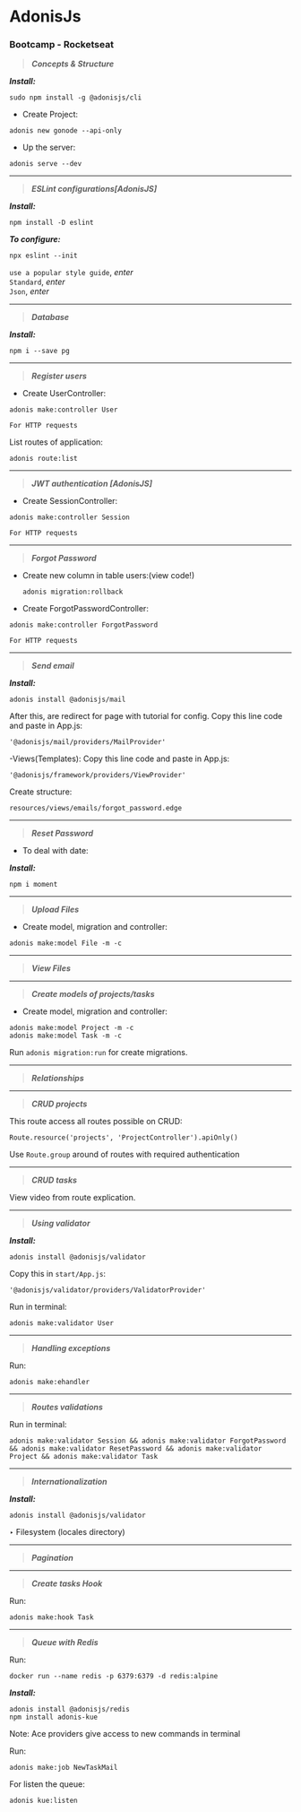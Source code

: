 # AdonisJs

### Bootcamp - Rocketseat

> **_Concepts & Structure_**

**_Install:_**

```
sudo npm install -g @adonisjs/cli
```

- Create Project:

```
adonis new gonode --api-only
```

- Up the server:

```
adonis serve --dev
```

---

> **_ESLint configurations[AdonisJS]_**

**_Install:_**

```
npm install -D eslint
```

**_To configure:_**

```
npx eslint --init
```

`use a popular style guide`, _enter_  
`Standard`, _enter_  
`Json`, _enter_

---

> **_Database_**

**_Install:_**

```
npm i --save pg
```

---

> **_Register users_**

- Create UserController:

```
adonis make:controller User
```

`For HTTP requests`

List routes of application:

```
adonis route:list
```

---

> **_JWT authentication [AdonisJS]_**

- Create SessionController:

```
adonis make:controller Session
```

`For HTTP requests`

---

> **_Forgot Password_**

- Create new column in table users:(view code!)

  ```
  adonis migration:rollback
  ```

- Create ForgotPasswordController:

```
adonis make:controller ForgotPassword
```

`For HTTP requests`

---

> **_Send email_**

**_Install:_**

```
adonis install @adonisjs/mail
```

After this, are redirect for page with tutorial for config.
Copy this line code and paste in App.js:

```
'@adonisjs/mail/providers/MailProvider'
```

-Views(Templates):
Copy this line code and paste in App.js:

```
'@adonisjs/framework/providers/ViewProvider'
```

Create structure:

`resources/views/emails/forgot_password.edge`

---

> **_Reset Password_**

- To deal with date:

**_Install:_**

```
npm i moment
```

---

> **_Upload Files_**

- Create model, migration and controller:

```
adonis make:model File -m -c
```

---

> **_View Files_**

---

> **_Create models of projects/tasks_**

- Create model, migration and controller:

```
adonis make:model Project -m -c
adonis make:model Task -m -c
```

Run `adonis migration:run` for create migrations.

---

> **_Relationships_**

---

> **_CRUD projects_**

This route access all routes possible on CRUD:

`Route.resource('projects', 'ProjectController').apiOnly()`

Use `Route.group` around of routes with required authentication

---

> **_CRUD tasks_**

View video from route explication.

---

> **_Using validator_**

**_Install:_**

```
adonis install @adonisjs/validator
```

Copy this in `start/App.js`:

```
'@adonisjs/validator/providers/ValidatorProvider'
```

Run in terminal:

```
adonis make:validator User
```

---

> **_Handling exceptions_**

Run:

```
adonis make:ehandler
```

---

> **_Routes validations_**

Run in terminal:

```
adonis make:validator Session && adonis make:validator ForgotPassword && adonis make:validator ResetPassword && adonis make:validator Project && adonis make:validator Task
```

---

> **_Internationalization_**

**_Install:_**

```
adonis install @adonisjs/validator
```

‣ Filesystem (locales directory)

---

> **_Pagination_**

---

> **_Create tasks Hook_**

Run:

```
adonis make:hook Task
```

---

> **_Queue with Redis_**

Run:

```
docker run --name redis -p 6379:6379 -d redis:alpine
```

**_Install:_**

```
adonis install @adonisjs/redis
npm install adonis-kue
```

Note: Ace providers give access to new commands in terminal

Run:

```
adonis make:job NewTaskMail
```

For listen the queue:

```
adonis kue:listen
```
